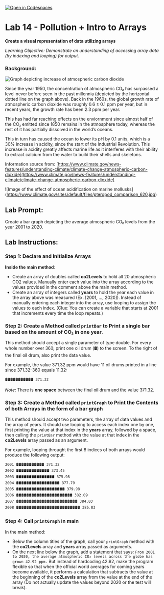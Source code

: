 [![Open in Codespaces](https://classroom.github.com/assets/launch-codespace-2972f46106e565e64193e422d61a12cf1da4916b45550586e14ef0a7c637dd04.svg)](https://classroom.github.com/open-in-codespaces?assignment_repo_id=18931810)
# Lab 14 - Pollution + Intro to Arrays

**Create a visual representation of data utilizing arrays**

_Learning Objective: Demonstrate an understanding of accessing array data (by indexing and looping) for output._

### Background:

![Graph depicting increase of atmospheric carbon dioxide](https://www.climate.gov/sites/default/files/BAMS_SOTC_2019_co2_paleo_1000px.jpg)

Since the year 1950, the concentration of atmospheric CO₂ has surpassed a level never before seen in the past millennia (depicted by the horizontal dotted line on the graph above). Back in the 1960s, the global growth rate of atmospheric carbon dioxide was roughly 0.6 ± 0.1 ppm per year, but in recent years, the growth rate has been 2.3 ppm per year.

This has had far reaching effects on the enviornment since almost half of the CO₂ emitted since 1850 remains in the atmosphere today, whereas the rest of it has partially dissolved in the world’s oceans.

This in turn has caused the ocean to lower its pH by 0.1 units, which is a 30% increase in acidity, since the start of the Industrial Revolution. This increase in acidity greatly affects marine life as it interferes with their ability to extract calcium from the water to build their shells and skeletons.

Information source from: [https://www.climate.gov/news-features/understanding-climate/climate-change-atmospheric-carbon-dioxide](https://www.climate.gov/news-features/understanding-climate/climate-change-atmospheric-carbon-dioxide)

![Image of the effect of ocean acidification on marine mollusks]
(https://www.climate.gov/sites/default/files/pteropod_comparison_620.jpg)

## Lab Prompt:
Create a bar graph depicting the average atmospheric CO₂ levels from the year 2001 to 2020.

## Lab Instructions:

### Step 1: Declare and Initialize Arrays
**Inside the main method**:
- Create an array of doubles called **co2Levels** to hold all 20 atmospheric CO2 values. Manually enter each value into the array according to the values provided in the comment above the main method.
- Create an array of integers called **years** to hold the year each value in the array above was measured (Ex. [2001, ..., 2020]). Instead of manually entering each integer into the array, use looping to assign the values to each index. (Clue: You can create a variable that starts at 2001 that increments every time the loop repeats.)

### Step 2: Create a Method called ``printBar`` to Print a single bar based on the amount of CO₂ in one year.
This method should accept a single parameter of type double. For every whole number over 360, print one oil drum (🛢) to the screen. To the right of the final oil drum, also print the data value.

For example, the value 371.32 ppm would have 11 oil drums printed in a line since 371.32-360 equals 11.32:

```
🛢🛢🛢🛢🛢🛢🛢🛢🛢🛢🛢 371.32
```
*Note*: There is **one space** between the final oil drum and the value 371.32. 

### Step 3: Create a Method called ``printGraph`` to Print the Contents of both Arrays in the form of a bar graph
This method should accept two parameters, the array of data values and the array of years. It should use looping to access each index one by one, first printing the value at that index in the **years** array, followed by a space, then calling the ``printBar`` method with the value at that index in the **co2Levels** array passed as an argument.

For example, looping throught the first 8 indices of both arrays would produce the following output:

```
2001 🛢🛢🛢🛢🛢🛢🛢🛢🛢🛢🛢 371.32
2002 🛢🛢🛢🛢🛢🛢🛢🛢🛢🛢🛢🛢🛢 373.45
2003 🛢🛢🛢🛢🛢🛢🛢🛢🛢🛢🛢🛢🛢🛢🛢 375.98
2004 🛢🛢🛢🛢🛢🛢🛢🛢🛢🛢🛢🛢🛢🛢🛢🛢🛢 377.70
2005 🛢🛢🛢🛢🛢🛢🛢🛢🛢🛢🛢🛢🛢🛢🛢🛢🛢🛢🛢 379.98
2006 🛢🛢🛢🛢🛢🛢🛢🛢🛢🛢🛢🛢🛢🛢🛢🛢🛢🛢🛢🛢🛢🛢 382.09
2007 🛢🛢🛢🛢🛢🛢🛢🛢🛢🛢🛢🛢🛢🛢🛢🛢🛢🛢🛢🛢🛢🛢🛢🛢 384.03
2008 🛢🛢🛢🛢🛢🛢🛢🛢🛢🛢🛢🛢🛢🛢🛢🛢🛢🛢🛢🛢🛢🛢🛢🛢🛢 385.83
```

### Step 4: Call ``printGraph`` in main
In the main method:
- Below the column titles of the graph, call your ``printGraph`` method with the **co2Levels** array and **years** array passed as arguments.
- On the next line below the graph, add a statement that says:
```From 2001 to 2020, the average atmospheric CO₂ levels across the globe has grown 42.92 ppm.```
But instead of hardcoding 42.92, make the program flexible so that when the official world averages for coming years become available, it performs a calculation that subtracts the value at the beginning of the **co2Levels** array from the value at the end of the array (Do not actually update the values beyond 2020 or the test will break).